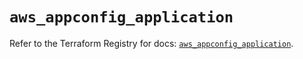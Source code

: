 # `aws_appconfig_application`

Refer to the Terraform Registry for docs: [`aws_appconfig_application`](https://registry.terraform.io/providers/hashicorp/aws/6.8.0/docs/resources/appconfig_application).
